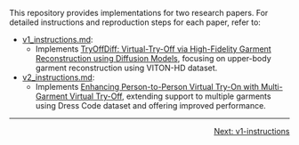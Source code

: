 This repository provides implementations for two research papers.
For detailed instructions and reproduction steps for each paper, refer to:
- [v1_instructions.md](v1_instructions.md):
  - Implements [TryOffDiff: Virtual-Try-Off via High-Fidelity Garment Reconstruction using Diffusion Models](https://arxiv.org/abs/2401.00001), focusing on upper-body garment reconstruction using VITON-HD dataset.
- [v2_instructions.md](v2_instructions.md):
  - Implements [Enhancing Person-to-Person Virtual Try-On with Multi-Garment Virtual Try-Off](https://arxiv.org/abs/2401.00002), extending support to multiple garments using Dress Code dataset and offering improved performance.

---
<div align="right">

   [Next: v1-instructions](v1_instructions.md)

</div>
